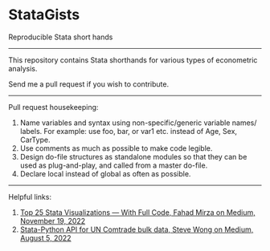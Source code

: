 # StataGists
Reproducible Stata short hands

--------------------------------

This repository contains Stata shorthands for various types of econometric analysis.

Send me a pull request if you wish to contribute. 

--------------------------------
Pull request housekeeping:
1. Name variables and syntax using non-specific/generic variable names/ labels. For example: use foo, bar, or var1 etc. instead of Age, Sex, CarType.
2. Use comments as much as possible to make code legible.
3. Design do-file structures as standalone modules so that they can be used as plug-and-play, and called from a master do-file.
4. Declare local instead of global as often as possible.


---

Helpful links:
1. [Top 25 Stata Visualizations — With Full Code, Fahad Mirza on Medium, November 19, 2022](https://medium.com/the-stata-gallery/top-25-stata-visualizations-with-full-code-668b5df114b6)
2. [Stata-Python API for UN Comtrade bulk data, Steve Wong on Medium, August 5, 2022](https://medium.com/the-stata-gallery/api-for-un-comtrade-bulk-data-201f679ba632)
